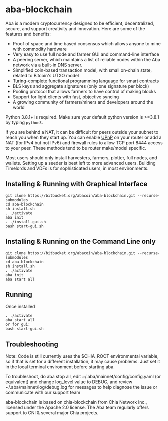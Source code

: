 # aba-blockchain

Aba is a modern cryptocurrency designed to be efficient, decentralized, secure, and support creativity and innovation. Here are some of the features and benefits:

- Proof of space and time based consensus which allows anyone to mine with commodity hardware
- Very easy to use full node and farmer GUI and command-line interface
- A peering server, which maintains a list of reliable nodes within the Aba network via a built-in DNS server.
- Simplified coin-based transaction model, with small on-chain state, related to Bitcoin's UTXO model
- Turing-complete functional programming language for smart contracts
- BLS keys and aggregate signatures (only one signature per block)
- Pooling protocol that allows farmers to have control of making blocks
- Support for light clients with fast, objective syncing
- A growing community of farmers/miners and developers around the world

Python 3.8.1+ is required. Make sure your default python version is >=3.8.1
by typing `python3`.

If you are behind a NAT, it can be difficult for peers outside your subnet to
reach you when they start up. You can enable
[UPnP](https://www.homenethowto.com/ports-and-nat/upnp-automatic-port-forward/)
on your router or add a NAT (for IPv4 but not IPv6) and firewall rules to allow
TCP port 8444 access to your peer.
These methods tend to be router make/model specific.

Most users should only install harvesters, farmers, plotter, full nodes, and wallets.
Setting up a seeder is best left to more advanced users.
Building Timelords and VDFs is for sophisticated users, in most environments.

## Installing & Running with Graphical Interface

```
git clone https://bitbucket.org/abacoin/aba-blockchain.git --recurse-submodules
cd aba-blockchain
sh install.sh
. ./activate
aba init
. ./install-gui.sh
bash start-gui.sh
```

## Installing & Running on the Command Line only

```
git clone https://bitbucket.org/abacoin/aba-blockchain.git --recurse-submodules
cd aba-blockchain
sh install.sh
. ./activate
aba init
aba start all
```

## Running

Once installed

```
. ./activate
aba start all
or for gui:
bash start-gui.sh
```

## Troubleshooting

Note: Code is still currently uses the $CHIA_ROOT environmental variable, so if that is set for a different installation, it may cause problems. Just set it in the local terminal environment before starting aba.

To troubleshoot, do aba stop all, edit ~/.aba/mainnet/config/config.yaml (or equivalent) and change log_level value to DEBUG, and review ~/.aba/mainnet/log/debug.log for messages to help diagnose the issue or communicate
with our support team

aba-blockchain is based on chia-blockchain from Chia Network Inc., licensed under the Apache 2.0 license. The Aba team regularly offers support to CNI & several major Chia projects.
